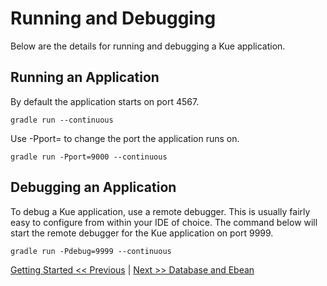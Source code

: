 # Running and Debugging

Below are the details for running and debugging a Kue application.

## Running an Application
By default the application starts on port 4567.
```
gradle run --continuous
```
Use -Pport=<port> to change the port the application runs on.
```
gradle run -Pport=9000 --continuous
```

## Debugging an Application
To debug a Kue application, use a remote debugger. This is usually fairly easy
to configure from within your IDE of choice. The command below will start the
remote debugger for the Kue application on port 9999.
```
gradle run -Pdebug=9999 --continuous
```

[Getting Started << Previous](getting-started.md) | [Next >> Database and Ebean](database-and-ebean.md)

